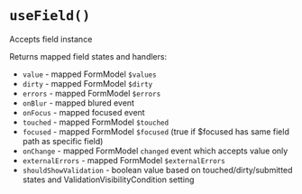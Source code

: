 # `useField()`

Accepts field instance

Returns mapped field states and handlers:

- `value` - mapped FormModel `$values`  
- `dirty` - mapped FormModel `$dirty` 
- `errors` - mapped FormModel `$errors` 
- `onBlur` - mapped blured event
- `onFocus` - mapped focused event
- `touched` - mapped FormModel `$touched`
- `focused` - mapped FormModel `$focused` (true if $focused has same field path as specific field)
- `onChange` - mapped FormModel `changed` event which accepts value only 
- `externalErrors` - mapped FormModel `$externalErrors`
- `shouldShowValidation` - boolean value based on touched/dirty/submitted states and ValidationVisibilityCondition setting
